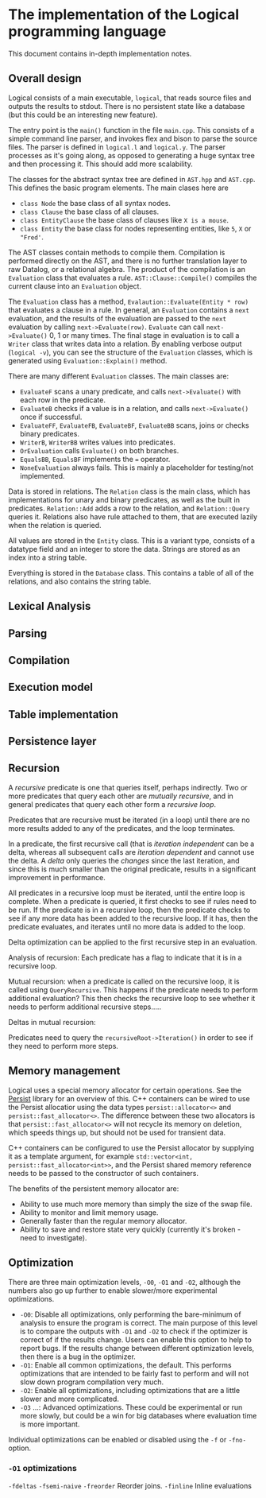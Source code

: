 # The implementation of the Logical programming language

This document contains in-depth implementation notes.

## Overall design

Logical consists of a main executable, `logical`, that reads source files and outputs the results to stdout. There is no persistent state like a database (but this could be an interesting new feature).

The entry point is the `main()` function in the file `main.cpp`. This consists of a simple command line parser, and invokes
flex and bison to parse the source files. The parser is defined in `logical.l` and `logical.y`.
The parser processes as it's going along, as opposed to generating a huge syntax tree and then processing it.
This should add more scalability.

The classes for the abstract syntax tree are defined in `AST.hpp` and `AST.cpp`. This defines the basic program elements.
The main clases here are

 * `class Node` the base class of all syntax nodes.
 * `class Clause` the base class of all clauses.
 * `class EntityClause` the base class of clauses like `X is a mouse`.
 * `class Entity` the base class for nodes representing entities, like `5`, `X` or `"Fred'`.

The AST classes contain methods to compile them. Compilation is performed directly on the AST, and there is no further
translation layer to raw Datalog, or a relational algebra. The product of the compilation is an `Evaluation` class that evaluates a rule.  `AST::Clause::Compile()` compiles the current clause into an `Evaluation` object.

The `Evaluation` class has a method, `Evalaution::Evaluate(Entity * row)` that evaluates a clause in a rule. In general,
an `Evaluation` contains a `next` evaluation, and the results of the evaluation are passed to the `next` evaluation by
calling `next->Evaluate(row)`. `Evaluate` can call `next->Evaluate()` 0, 1 or many times. The final stage in evaluation
is to call a `Writer` class that writes data into a relation. By enabling verbose output (`logical -v`), you can see
the structure of the `Evaluation` classes, which is generated using `Evaluation::Explain()` method.

There are many different `Evaluation` classes. The main classes are:

 * `EvaluateF` scans a unary predicate, and calls `next->Evaluate()` with each row in the predicate.
 * `EvaluateB` checks if a value is in a relation, and calls `next->Evaluate()` once if successful.
 * `EvaluateFF`, `EvaluateFB`, `EvaluateBF`, `EvaluateBB` scans, joins or checks binary predicates.
 * `WriterB`, `WriterBB` writes values into predicates.
 * `OrEvaluation` calls `Evaluate()` on both branches.
 * `EqualsBB`, `EqualsBF` implements the `=` operator.
 * `NoneEvaluation` always fails. This is mainly a placeholder for testing/not implemented.

 Data is stored in relations. The `Relation` class is the main class, which has implementations for unary and binary predicates, as well as the built in predicates. `Relation::Add` adds a row to the relation, and `Relation::Query` queries it. Relations also
 have rule attached to them, that are executed lazily when the relation is queried.

 All values are stored in the `Entity` class. This is a variant type, consists of a datatype field and an integer to store the data. Strings are stored as an index into a string table.

 Everything is stored in the `Database` class. This contains a table of all of the relations, and also contains the string table.


## Lexical Analysis

## Parsing

## Compilation

## Execution model

## Table implementation

## Persistence layer

## Recursion

A *recursive* predicate is one that queries itself, perhaps indirectly.  Two or more predicates that query each other are *mutually recursive*, and in general predicates that query each other form a *recursive loop*.

Predicates that are recursive must be iterated (in a loop) until there are no more results added to any of the predicates, and the loop terminates.

In a predicate, the first recursive call (that is *iteration independent* can be a delta, whereas all subsequent calls are *iteration dependent* and cannot use the delta. A *delta* only queries the *changes* since the last iteration, and since this is much smaller than the original predicate, results in a significant improvement in performance.

All predicates in a recursive loop must be iterated, until the entire loop is complete. When a predicate is queried, it first checks to see if rules need to be run. If the predicate is in a recursive loop, then the predicate checks to see if any more data has been added to the recursive loop. If it has, then the predicate evaluates, and iterates until no more data is added to the loop.

Delta optimization can be applied to the first recursive step in an evaluation.

Analysis of recursion: Each predicate has a flag to indicate that it is in a recursive loop.

Mutual recursion: when a predicate is called on the recursive loop, it is called using `QueryRecursive`. This happens if the predicate needs to perform additional evaluation? This then checks the recursive loop to see whether it needs to perform additional recursive steps.....


Deltas in mutual recursion:

Predicates need to query the `recursiveRoot->Iteration()` in order to see if they need to perform more steps.

## Memory management

Logical uses a special memory allocator for certain operations. See the [Persist](...) library for an overview of this. C++ containers can be wired to use the Persist allocatior using the data types `persist::allocator<>` and `persist::fast_allocator<>`. The difference between these two allocators is that `persist::fast_allocator<>` will not recycle its memory on deletion, which speeds things up, but should not be used for transient data.

C++ containers can be configured to use the Persist allocator by supplying it as a template argument, for example `std::vector<int, persist::fast_allocator<int>>`, and the Persist shared memory reference needs to be passed to the constructor of such containers.

The benefits of the persistent memory allocator are:

- Ability to use much more memory than simply the size of the swap file.
- Ability to monitor and limit memory usage.
- Generally faster than the regular memory allocator.
- Ability to save and restore state very quickly (currently it's broken - need to investigate).

## Optimization

There are three main optimization levels, `-O0`, `-O1` and `-O2`, although the numbers also go up further to enable slower/more experimental optimizations.

* `-O0`: Disable all optimizations, only performing the bare-minimum of analysis to ensure the program is correct. The main purpose of this level is to compare the outputs with `-O1` and `-O2` to check if the optimizer is correct of if the results change. Users can enable this option to help to report bugs. If the results change between different optimization levels, then there is a bug in the optimizer.
* `-O1`: Enable all common optimizations, the default. This performs optimizations that are intended to be fairly fast to perform and will not slow down program compilation very much.
* `-O2`: Enable all optimizations, including optimizations that are a little slower and more complicated.
* `-O3` ...: Advanced optimizations. These could be experimental or run more slowly, but could be a win for big databases where evaluation time is more important.

Individual optimizations can be enabled or disabled using the `-f` or `-fno-` option.

### `-O1` optimizations

`-fdeltas`
`-fsemi-naive`
`-freorder` Reorder joins.
`-finline` Inline evaluations